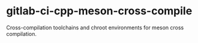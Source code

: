 # gitlab-ci-cpp-meson-cross-compile
Cross-compilation toolchains and chroot environments for meson cross compilation.
